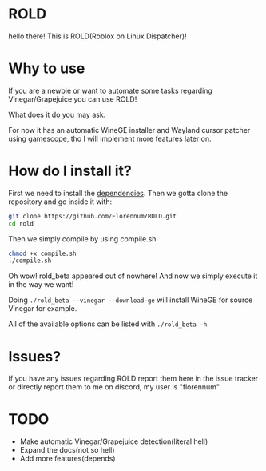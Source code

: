 # ROLD
hello there!
This is ROLD(Roblox on Linux Dispatcher)!
# Why to use
If you are a newbie or want to automate some tasks regarding Vinegar/Grapejuice you can use ROLD!

What does it do you may ask.

For now it has an automatic WineGE installer and Wayland cursor patcher using gamescope, tho I will implement more features later on.
# How do I install it?
First we need to install the [dependencies](https://github.com/Florennum/rold/blob/main/DEPENDANCIES.md).
Then we gotta clone the repository and go inside it with:
```sh
git clone https://github.com/Florennum/ROLD.git
cd rold
```
Then we simply compile by using compile.sh
```sh
chmod +x compile.sh
./compile.sh
```
Oh wow! rold_beta appeared out of nowhere! And now we simply execute it in the way we want!

Doing `./rold_beta --vinegar --download-ge` will install WineGE for source Vinegar for example.

All of the available options can be listed with `./rold_beta -h`.

# Issues?
If you have any issues regarding ROLD report them here in the issue tracker or directly report them to me on discord, my user is "florennum".

# TODO
- Make automatic Vinegar/Grapejuice detection(literal hell)
- Expand the docs(not so hell)
- Add more features(depends)



